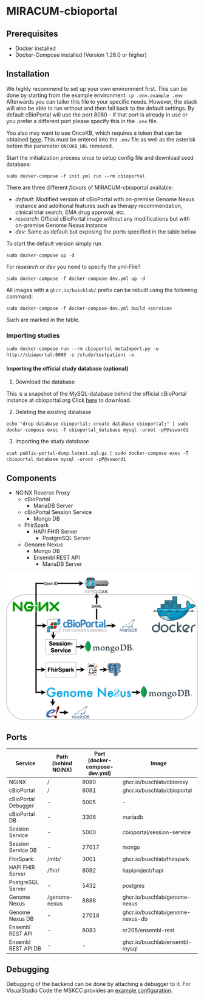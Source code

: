 # MIRACUM-cbioportal

## Prerequisites 

- Docker installed
- Docker-Compose installed (Version 1.26.0 or higher)

## Installation

We highly recommend to set up your own environment first. This can be done by starting from the example environment: `cp .env.example .env`
Afterwards you can tailor this file to your specific needs. However, the stack will also be able to run without and then fall back to the default settings.
By default cBioPortal will use the port 8080 - if that port is already in use or you prefer a different port please specify this in the `.env` file.

You also may want to use OncoKB, which requires a token that can be obtained [here](https://www.oncokb.org/apiAccess). This must be entered into the `.env` file as well as the asterisk before the parameter `ONCOKB_URL` removed.

Start the initialization process once to setup config file and download seed database:
```
sudo docker-compose -f init.yml run --rm cbioportal
```

There are three different *flavors* of MIRACUM-cbioportal available: 
- *default*: Modified version of cBioPortal with on-premise Genome Nexus instance and additional features such as therapy recommendation, clinical trial search, EMA drug approval, etc.
- *research*: Official cBioPortal image without any modifications but with on-premise Genome Nexus instance
- *dev*: Same as default but exposing the ports specified in the table below

To start the default version simply run
```
sudo docker-compose up -d
```

For *research* or *dev* you need to specify the yml-File?
```
sudo docker-compose -f docker-compose-dev.yml up -d
```

All images with a `ghcr.io/buschlab/` prefix can be rebuilt using the following command:
```
sudo docker-compose -f docker-compose-dev.yml build <service>
```

Such are marked in the table.

### Importing studies

```
sudo docker-compose run --rm cbioportal metaImport.py -u http://cbioportal:8080 -s /study/testpatient -o
```

#### Importing the official study database (optional)

1. Download the database

This is a snapshot of the MySQL-database behind the official cBioPortal instance at cbioportal.org Click [here](http://download.cbioportal.org/mysql-snapshots/public-portal-dump.latest.sql.gz) to download.

2. Deleting the existing database
```
echo "drop database cbioportal; create database cbioportal;" | sudo docker-compose exec -T cbioportal_database mysql -uroot -pP@ssword1
```

3. Importing the study database
```
zcat public-portal-dump.latest.sql.gz | sudo docker-compose exec -T cbioportal_database mysql -uroot -pP@ssword1
```

## Components

- NGINX Reverse Proxy
  - cBioPortal
    - MariaDB Server
  - cBioPortal Session Service
    - Mongo DB
  - FhirSpark
    - HAPI FHIR Server
      - PostgreSQL Server
  - Genome Nexus
    - Mongo DB
    - Ensembl REST API
      - MariaDB Server

![MIRACUM-cbioportal components](components.png)

## Ports

| Service | Path (behind NGINX) | Port (docker-compose-dev.yml) | Image |
| - | - | - | - |
| NGINX  | / | 8080 | ghcr.io/buschlab/cbioroxy |
| cBioPortal | / | 8081 | ghcr.io/buschlab/cbioportal |
| cBioPortal Debugger | - | 5005 | - |
| cBioPortal DB | - | 3306 | mariadb |
| Session Service | - | 5000 | cbioportal/session-service |
| Session Service DB | - | 27017 | mongo |
| FhirSpark | /mtb/ | 3001 | ghcr.io/buschlab/fhirspark |
| HAPI FHIR Server | /fhir/ | 8082 | hapiproject/hapi |
| PostgreSQL Server | - | 5432 | postgres |
| Genome Nexus | /genome-nexus | 8888 | ghcr.io/buschlab/genome-nexus |
| Genome Nexus DB | - | 27018 | ghcr.io/buschlab/genome-nexus-db |
| Ensembl REST API | - | 8083 | nr205/ensembl-rest |
| Ensembl REST API DB | - | - | ghcr.io/buschlab/ensembl-mysql |


## Debugging

Debugging of the backend can be done by attaching a debugger to it. For VisualStudio Code the MSKCC provides an [example configuration](https://github.com/cBioPortal/cbioportal/blob/master/README.md#%EF%B8%8F%EF%B8%8F-debugging).
